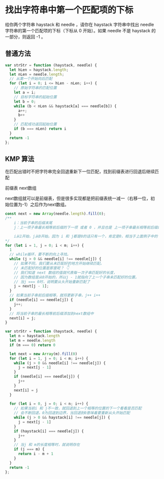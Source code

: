 # 找出字符串中第一个匹配项的下标

给你两个字符串 haystack 和 needle ，请你在 haystack 字符串中找出 needle 字符串的第一个匹配项的下标（下标从 0 开始）。如果 needle 不是 haystack 的一部分，则返回  -1 。

## 普通方法

```js
var strStr = function (haystack, needle) {
  let hLen = haystack.length;
  let nLen = needle.length;
  // 从第一个开始向后匹配
  for (let i = 0; i <= hLen - nLen; i++) {
    // 原始字符串的匹配位置
    let a = i;
    // 目标字符串的起始位置
    let b = 0;
    while (b < nLen && haystack[a] === needle[b]) {
      a++;
      b++
    }
    // 匹配成功返回起始位置
    if (b === nLen) return i
  }
  return -1
};
```

## KMP 算法

在匹配出错时不把字符串完全回退重新下一位匹配，找到前缀表进行回退后继续匹配

前缀表 next数组

next数组就可以是前缀表，但是很多实现都是把前缀表统一减一（右移一位，初始位置为-1）之后作为next数组。

```js
const next = new Array(needle.length).fill(0);
/**
    i：当前子串的后缀末尾
    j：上一项子串最长相等前后缀的下一项 或者 0 ，并且也是 上一项子串最长相等前后缀的长度

    i从1开始，j从0开始。因为 i 和 j都是0的话只有一个，肯定是0，相当于上面例子中的 a
*/
for (let i = 1, j = 0; i < m; i++) {
  1
  // while循环，要不断的向上寻找。
  while (j > 0 && needle[i] !== needle[j]) {
    // 如果不同，我们要从未匹配好的地方开始继续匹配。
    // 未匹配好的位置是那里呢？ 👇
    // 我们知道 next 数组的值就代表每一次子串匹配好的长度，
    // 因为数组是从0开始的，所以j - 1就指向了上一个子串未匹配好的位置。
    // 当j === 0时，说明要从头开始重新匹配了
    j = next[j - 1];
  }
  // 如果当前子串前后缀相等，就将更新子串，j++ i++
  if (needle[i] == needle[j]) {
    j++;
  }
  // 将当前子串的最长相等前后缀添加到next数组中
  next[i] = j;
}
```

```js
var strStr = function (haystack, needle) {
  let n = haystack.length
  let m = needle.length
  if (m === 0) return 0

  let next = new Array(m).fill(0)
  for (let i = 1, j = 0; i < m; i++) {
    while (j > 0 && needle[i] !== needle[j]) {
      j = next[j - 1]
    }
    if (needle[i] === needle[j]) {
      j++
    }
    next[i] = j
  }
  
  for (let i = 0, j = 0; i < n; i++) {
    // 如果当前i 和 j不一致，就回退到上一个相等的位置的下一个看看是否匹配
    // 会不断回退，0为回退到边界，当回退到0意味着要重新从头开始匹配
    while (j > 0 && haystack[i] !== needle[j]) {
      j = next[j - 1]
    }
    if (haystack[i] === needle[j]) {
      j++
    }
    // 当j 和 m的长度相等时，就说明存在
    if (j === m) {
      return i - m + 1
    }
  }
  return -1
};
```
